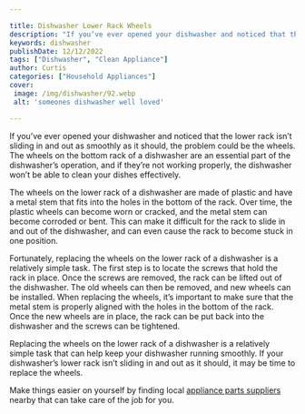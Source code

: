 ```yaml
---

title: Dishwasher Lower Rack Wheels
description: "If you’ve ever opened your dishwasher and noticed that the lower rack isn’t sliding in and out as smoothly as it should, the probl...keep reading to learn"
keywords: dishwasher
publishDate: 12/12/2022
tags: ["Dishwasher", "Clean Appliance"]
author: Curtis
categories: ["Household Appliances"]
cover: 
 image: /img/dishwasher/92.webp
 alt: 'someones dishwasher well loved'

---
```


If you’ve ever opened your dishwasher and noticed that the lower rack isn’t sliding in and out as smoothly as it should, the problem could be the wheels. The wheels on the bottom rack of a dishwasher are an essential part of the dishwasher’s operation, and if they’re not working properly, the dishwasher won’t be able to clean your dishes effectively.

The wheels on the lower rack of a dishwasher are made of plastic and have a metal stem that fits into the holes in the bottom of the rack. Over time, the plastic wheels can become worn or cracked, and the metal stem can become corroded or bent. This can make it difficult for the rack to slide in and out of the dishwasher, and can even cause the rack to become stuck in one position.

Fortunately, replacing the wheels on the lower rack of a dishwasher is a relatively simple task. The first step is to locate the screws that hold the rack in place. Once the screws are removed, the rack can be lifted out of the dishwasher. The old wheels can then be removed, and new wheels can be installed. When replacing the wheels, it’s important to make sure that the metal stem is properly aligned with the holes in the bottom of the rack. Once the new wheels are in place, the rack can be put back into the dishwasher and the screws can be tightened.

Replacing the wheels on the lower rack of a dishwasher is a relatively simple task that can help keep your dishwasher running smoothly. If your dishwasher’s lower rack isn’t sliding in and out as it should, it may be time to replace the wheels.

Make things easier on yourself by finding local <a href="/pages/appliance-parts-suppliers/">appliance parts suppliers</a> nearby that can take care of the job for you.